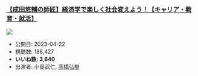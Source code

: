 ### [【成田悠輔の師匠】経済学で楽しく社会変えよう！【キャリア・教育・就活】](https://www.youtube.com/watch?v=Z9t_tjvpQP8)
[![](https://img.youtube.com/vi/Z9t_tjvpQP8/sddefault.jpg)](https://www.youtube.com/watch?v=Z9t_tjvpQP8)
-   公開日: 2023-04-22
-   視聴数: 188,427
-   **いいね数: 3,640**
-   出演者: 小島武仁, [高橋弘樹](/rehacq_fan/people/高橋弘樹 "wikilink")
